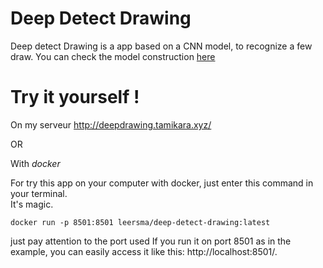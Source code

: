 
# Deep Detect Drawing

Deep detect Drawing is a app based on a CNN model, to recognize a few draw.
You can check the model construction [here](https://github.com/leersmathieu/deep-detect-drawing/blob/master/modeling%20notebook/object_recognition_model.ipynb)

# Try it yourself !

On my serveur http://deepdrawing.tamikara.xyz/

OR

With *docker*


For try this app on your computer with docker, just enter this command in your terminal.   
It's magic.

```docker
docker run -p 8501:8501 leersma/deep-detect-drawing:latest
```
just pay attention to the port used
If you run it on port 8501 as in the example, you can easily access it like this: http://localhost:8501/.
